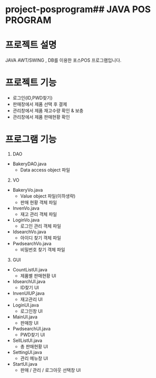 # project-posprogram## JAVA POS PROGRAM

# 프로젝트 설명
JAVA AWT/SWING , DB를 이용한 포스POS 프로그램입니다.

# 프로젝트 기능
  + 로그인(ID,PWD찾기)
  + 판매창에서 제품 선택 후 결제
  + 관리창에서 제품 재고수량 확인 & 보충
  + 관리창에서 제품 판매현황 확인

# 프로그램 기능
1. DAO
  + BakeryDAO.java<br/>
     - Data access object 파일
     
2. VO 
  + BakeryVo.java<br/>
     - Value object 파일(이하생략)
     - 판매 현황 객체 파일 
  + InvenVo.java<br/>
     - 재고 관리 객체 파일
  + LoginVo.java<br/>
     - 로그인 관리 객체 파일
  + IdsearchVo.java<br/>
     - 아이디 찾기 객체 파일
  + PwdsearchVo.java<br/>
     - 비밀번호 찾기 객체 파일
     
3. GUI
  + CountListUI.java <br/>
     - 제품별 판매현황 UI
  + IdsearchUI.java <br/>
     - ID찾기 UI
  + InvenUIUP.java <br/>
     - 재고관리 UI
  + LoginUI.java <br/>
     - 로그인창 UI
  + MainUI.java <br/>
     - 판매창 UI
  + PwdsearchUI.java <br/>
     - PWD찾기 UI
  + SellListUI.java <br/>
     - 총 판매현황 UI
  + SettingUI.java <br/>
     - 관리 메뉴창 UI
  + StartUI.java <br/>
     - 판매 / 관리 / 로그아웃 선택창 UI
